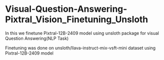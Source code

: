 # Visual-Question-Answering-Pixtral_Vision_Finetuning_Unsloth
In this we finetune Pixtral-12B-2409 model using unsloth package for visual Question Answering(NLP Task)

Finetuning was done on unsloth/llava-instruct-mix-vsft-mini dataset using Pixtral-12B-2409 model